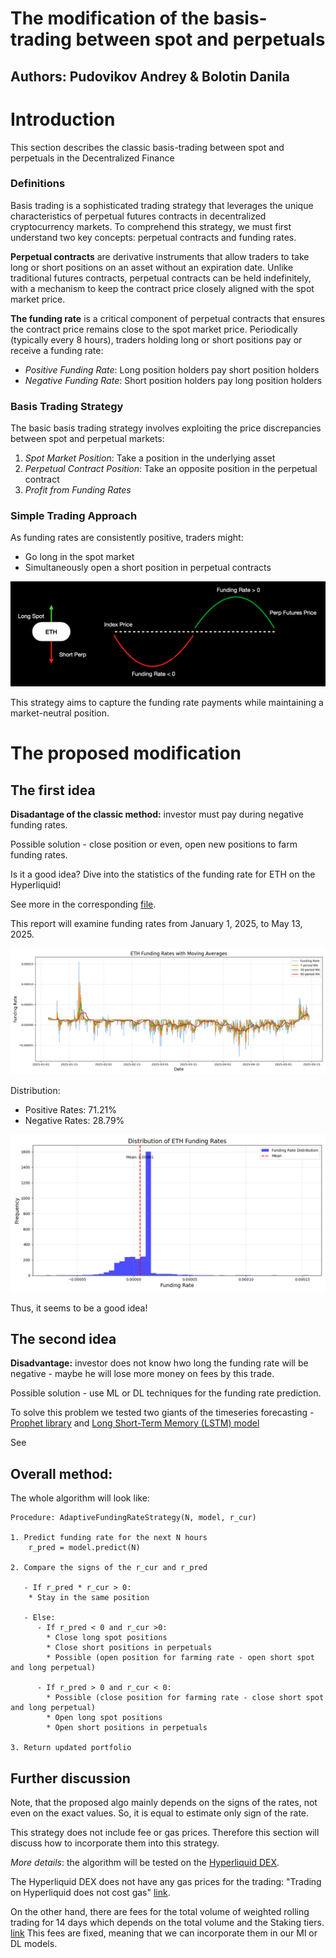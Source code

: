 # The modification of the basis-trading between spot and perpetuals

## Authors: Pudovikov Andrey & Bolotin Danila

# Introduction

This section describes the classic basis-trading between spot and perpetuals in the Decentralized Finance

### Definitions

Basis trading is a sophisticated trading strategy that leverages the unique characteristics of perpetual futures contracts in decentralized cryptocurrency markets. To comprehend this strategy, we must first understand two key concepts: perpetual contracts and funding rates.

**Perpetual contracts** are derivative instruments that allow traders to take long or short positions on an asset without an expiration date. Unlike traditional futures contracts, perpetual contracts can be held indefinitely, with a mechanism to keep the contract price closely aligned with the spot market price.

**The funding rate** is a critical component of perpetual contracts that ensures the contract price remains close to the spot market price. Periodically (typically every 8 hours), traders holding long or short positions pay or receive a funding rate:

- *Positive Funding Rate*: Long position holders pay short position holders
- *Negative Funding Rate*: Short position holders pay long position holders

### Basis Trading Strategy

The basic basis trading strategy involves exploiting the price discrepancies between spot and perpetual markets:

1. *Spot Market Position*: Take a position in the underlying asset
2. *Perpetual Contract Position*: Take an opposite position in the perpetual contract
3. *Profit from Funding Rates*

### Simple Trading Approach
As funding rates are consistently positive, traders might:
   - Go long in the spot market
   - Simultaneously open a short position in perpetual contracts

![Funding Rate Visualization](images/fund_rate.png)


This strategy aims to capture the funding rate payments while maintaining a market-neutral position.


# The proposed modification

## The first idea

**Disadantage of the classic method:** investor must pay during negative funding rates.

Possible solution - close position or even, open new positions to farm funding rates.

Is it a good idea? Dive into the statistics of the funding rate for ETH on the Hyperliquid!

See more in the corresponding [file](funding_rate_analysis/eth_funding_rates_analysis.md).

This report will examine funding rates from January 1, 2025, to May 13, 2025.

![ETH Funding Rates Moving Averages](images/start/eth_funding_rates_ma.png)


Distribution:
- Positive Rates: 71.21%
- Negative Rates: 28.79%

![ETH Funding Rates Histogram](images/start/eth_funding_rates_histogram.png)

Thus, it seems to be a good idea!

## The second idea

**Disadvantage:** investor does not know hwo long the funding rate will be negative - maybe he will lose more money on fees by this trade.

Possible solution - use ML or DL techniques for the funding rate prediction. 

To solve this problem we tested two giants of the timeseries forecasting - [Prophet library](https://facebook.github.io/prophet/docs/quick_start.html#python-api) and [Long Short-Term Memory (LSTM) model](https://en.wikipedia.org/wiki/Long_short-term_memory)

See 

## Overall method:


The whole algorithm will look like:

```
Procedure: AdaptiveFundingRateStrategy(N, model, r_cur)

1. Predict funding rate for the next N hours
    r_pred = model.predict(N)

2. Compare the signs of the r_cur and r_pred

   - If r_pred * r_cur > 0:
    * Stay in the same position

   - Else:
      - If r_pred < 0 and r_cur >0: 
        * Close long spot positions
        * Close short positions in perpetuals
        * Possible (open position for farming rate - open short spot and long perpetual)
     
      - If r_pred > 0 and r_cur < 0:
        * Possible (close position for farming rate - close short spot and long perpetual)
        * Open long spot positions
        * Open short positions in perpetuals

3. Return updated portfolio
```

## Further discussion

Note, that the proposed algo mainly depends on the signs of the rates, not even on the exact values. So, it is equal to estimate only sign of the rate.

This strategy does not include fee or gas prices. Therefore this section will discuss how to incorporate them into this strategy.

*More details*: the algorithm will be tested on the [Hyperliquid DEX](https://hyperfoundation.org/).

The Hyperliquid DEX does not have any gas prices for the trading: "Trading on Hyperliquid does not cost gas" [link](https://hyperliquid.gitbook.io/hyperliquid-docs/onboarding/how-to-start-trading).

On the other hand, there are fees for the total volume of weighted rolling trading for 14 days which depends on the total volume and the Staking tiers. [link](https://hyperliquid.gitbook.io/hyperliquid-docs/trading/fees) This fees are fixed, meaning that we can incorporate them in our Ml or DL models.


 




